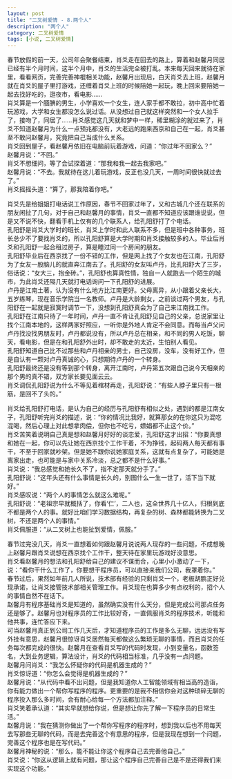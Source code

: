 ```yaml
---
layout: post
title: "二叉树爱情 - 8.两个人"
description: "两个人"
category: 二叉树爱情
tags: [小说, 二叉树爱情]
---
```


春节放假的前一天，公司年会聚餐结束，肖爻走在回去的路上，算着和赵馨月同居已经有半个月时间，这半个月中，肖爻的生活完全被打乱。本来每天回来就待在家里，看看网页，完善完善神棍相关功能，赵馨月出现后，白天肖爻去上班，赵馨月就在肖爻的屋子里打游戏，还缠着肖爻上班的时候陪她一起玩，晚上回来要陪她一起去找好吃的，逛夜市，看电影……  
肖爻算是一个腼腆的男生，小学喜欢一个女生，连人家手都不敢拉，初中高中忙着玩游戏，大学和女生都没怎么说过话。从没想过自己就这样突然和一个女人拉手了，接吻了，同居了……肖爻感觉这几天就和梦中一样，稀里糊涂的就过来了，肖爻不知道赵馨月为什么一点预兆都没有，大老远的跑来西京和自己在一起，肖爻甚至不敢问赵馨月，究竟把自己当成什么关系。  
肖爻回到屋子，看赵馨月依旧在电脑前玩着游戏，问道：“你过年不回家么？”  
赵馨月说：“不回。”  
肖爻不想细问，等了会试探着道：“那我和我一起去我家吧。”  
赵馨月说：“不去。我就待在这儿着玩游戏，反正也没几天，一周时间很快就过去了。”  
肖爻摇摇头道：“算了，那我陪着你吧。”  
  
肖爻先是给姐姐打电话说工作原因，春节不回家过年了，又和古城几个还在联系的朋友闲扯了几句，对于自己和赵馨月的事情，肖爻一直都不知道应该跟谁说说，但是又不说不快，翻看手机上仅有的几个联系人，给孔阳舒打了个电话。  
孔阳舒是肖爻大学时的班长，肖爻上学时和此人联系不多，但是班中各种事务，班长总少不了要找肖爻的，所以孔阳舒算是大学时期和肖爻接触较多的人。毕业后肖爻和孔阳舒一起合租过房子，算是睡过同一个房间的朋友。  
孔阳舒毕业后在西京找了一份不错的工作，但是网上找了个女友也在江南，孔阳舒为了女友一股脑儿的就直奔江南去了。孔阳舒的女友叫卢丹，比孔阳舒大了三岁，俗话说：“女大三，抱金砖。”，孔阳舒也算真性情，独自一人就跑去一个陌生的城市，为此肖爻还隔几天就打电话询问一下孔阳舒的进展。  
卢丹是江南土著，认为没有什么地方比江南更好。父母离异，从小跟着父亲长大，五岁练琴，现在音乐学院当一名教师。卢丹是大龄剩女，之前谈过两个男友，与孔阳舒在一起就是寂寞时调节一下，没想到孔阳舒真会为了自己来江南找工作。  
孔阳舒在江南只待了一年时间，卢丹一直不肯让孔阳舒见自己的父亲，总说家里让找个江南本地的，这样两家好照应，一听你是外地人肯定不会同意。而每当卢父问卢丹找没找男朋友时，卢丹都说没有，所以卢丹总在相亲，和不同的男人吃饭，聊天，看电影，但是在和孔阳舒外出时，却不敢走的太近，生怕别人看见。  
孔阳舒知道自己比不过那些和卢丹相亲的男士，自己没房，没车，没有好工作，但是自认有一颗对卢丹真诚的心，只想期待卢丹的一个转身。  
孔阳舒最终还是没有等到那个转身，离开江南时，卢丹第五次跟自己说今天相亲的那个男的真不错，双方家长要见面云云。  
肖爻调侃孔阳舒说为什么不等见着棺材再走，孔阳舒说：“有些人脖子里只有一根筋，是回不了头的。”  
  
肖爻给孔阳舒打电话，是认为自己的经历与孔阳舒有相似之处，遇到的都是江南女子，孔阳舒听完肖爻的描述，说：“你的情况比我好，就算那女的在你这只为混吃混喝，然后心理上对此想拿肉偿，但你也不吃亏，嫖娼都不止这个价。”  
肖爻苦笑着说明自己真是想和赵馨月好好的谈恋爱，孔阳舒这才出招：“你要真想和她在一起，你可以先让她在西京找个工作干着，不为挣钱，起码两人每天都有事干，不至于回家就吵架。但是她不跟你说她家庭关系，这就有点复杂了，可能她是离家出走，也可能是与家中关系冷淡，总之都不是什么好事。”  
肖爻说：“我总感觉和她长久不了，指不定那天就分手了。”  
孔阳舒说：“这年头还有什么事情是长久的，别图什么一生一世了，活下当下就好。”  
肖爻感叹说：“两个人的事情怎么就这么难呢。”  
孔阳舒说：“老祖宗早就概括了，你看‘仁’，二人也，这全世界几十亿人，归根到底不都是两个人的事。就好比咱们学习数据结构，再复杂的树、森林都能转换为二叉树，不还是两个人的事情。”  
肖爻佩服道：“从二叉树上也能扯到爱情，佩服。”  
  
春节过完没几天，肖爻一直想着如何跟赵馨月说说两人现存的一些问题，不成想晚上赵馨月跟肖爻说想在西京找个工作干，整天待在家里玩游戏好没意思。  
肖爻看赵馨月的想法和孔阳舒给自己的建议不谋而合，心里小小激动了一下，说：“看你干什么工作了，你要想干程序员，可以直接来我们公司，我罩着你。”  
春节过后，果然如年前几人所说，技术部有经验的只剩肖爻一个，老板胡鹏正好兑现承诺，让肖爻接管技术部相关管理工作。肖爻现在也算多少有点权利的，招个人的事情自然不在话下。  
赵馨月有程序基础肖爻是知道的，虽然确实没有什么天分，但是完成公司那点任务还是够了。赵馨月也对程序员的工作比较好奇，一直佩服肖爻的程序技术，听能和他共事，连忙答应下来。  
可当赵馨月真正到公司工作几天后，才知道程序员的工作是多么无聊，远远没有写外挂有意思，赵馨月很惊讶肖爻居然每天都做这么繁琐无聊的事情，而且肖爻的任务每次都完成的很快。赵馨月在查看肖爻写的代码时发现，小到变量名，函数签名，大到业务逻辑，算法设计，肖爻的代码相当标准，几乎没有一点问题。  
赵馨月问肖爻：“我怎么怀疑你的代码是机器生成的？”  
肖爻惊讶道：“你怎么会觉得是机器生成的？”  
赵馨月说：“从代码中看不出问题，但是我知道你人工智能领域有相当高的造诣，你有能力做出一个帮你写程序的程序。更重要的是我不相信你会对这种琐碎无聊的程序投入那么多时间，会有耐心给每一个方法都加注释。”  
肖爻笑着承认道：“其实早就想给你说，但是想让你先了解一下程序员的日常生活。”  
赵馨月说：“我在猜测你做出了一个帮你写程序的程序时，想到我以后也不用每天去写那些无聊的代码，而是去完善这个有意思的程序，但是我现在想到一个问题，完善这个程序也是在写代码。”  
赵馨月神秘的说：“那么，能不能让你这个程序自己去完善他自己。”  
肖爻说：“你这从逻辑上就有问题，那让这个程序自己完善自己是不是还得我们来实现这个功能。”  

